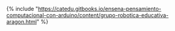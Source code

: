 {% include "https://catedu.gitbooks.io/ensena-pensamiento-computacional-con-arduino/content/grupo-robotica-educativa-aragon.html" %}